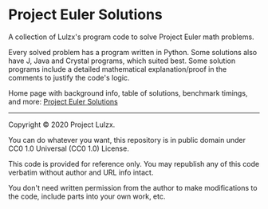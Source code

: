 Project Euler Solutions
=======================

A collection of Lulzx's program code to solve Project Euler math problems.

Every solved problem has a program written in Python. Some solutions also have J, Java and Crystal programs, which suited best. Some solution programs include a detailed mathematical explanation/proof in the comments to justify the code's logic.

Home page with background info, table of solutions, benchmark timings, and more: [Project Euler Solutions](https://lulzx.github.io/page/project-euler-solutions)

----

Copyright © 2020 Project Lulzx.

You can do whatever you want, this repository is in public domain under CC0 1.0 Universal (CC0 1.0) License.

This code is provided for reference only. You may republish any of this code verbatim without author and URL info intact.

You don't need written permission from the author to make modifications to the code, include parts into your own work, etc.
